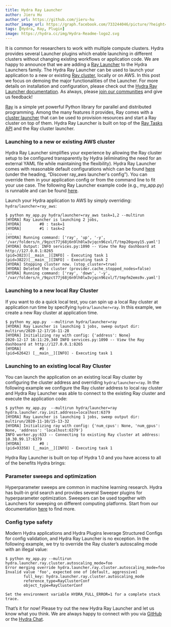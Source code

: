 ```yaml
---
title: Hydra Ray Launcher
author: Jieru Hu
author_url: https://github.com/jieru-hu
author_image_url: https://graph.facebook.com/733244046/picture/?height=200&width=200
tags: [Hydra, Ray, Plugin]
image: https://hydra.cc/img/Hydra-Readme-logo2.svg
---
```


It is common for researchers to work with multiple compute clusters. 
Hydra provides several Launcher plugins which enable launching in different clusters without changing existing workflows or application code.
We are happy to announce that we are adding a [Ray Launcher](https://hydra.cc/docs/plugins/ray_launcher) to the Hydra Launchers family. 
The Hydra Ray Launcher can be used to launch your application to a new or existing [Ray cluster](https://docs.ray.io/en/master/cluster/launcher.html), 
locally or on AWS. In this post we focus on demoing the major functionalities of the Launcher. 
For more details on installation and configuration, please check out the [Hydra Ray Launcher documentation](https://hydra.cc/docs/plugins/ray_launcher/). 
As always, please [join our communities](https://github.com/facebookresearch/hydra#community) and give us feedback!
<!--truncate-->


[Ray](https://github.com/ray-project/ray) is a simple yet powerful Python library for parallel and distributed programming. Among the many features it provides, Ray comes with a 
 [cluster launcher](https://docs.ray.io/en/master/cluster/launcher.html#ref-automatic-cluster) that can be used to provision resources and start a Ray cluster on top of them. 
Hydra Ray Launcher is built on top of the [Ray Tasks API](https://docs.ray.io/en/master/ray-overview/index.html#parallelizing-python-java-functions-with-ray-tasks) and the Ray cluster launcher. 


### Launching to a new or existing AWS cluster
Hydra Ray Launcher simplifies your experience by allowing the Ray cluster setup to be 
configured transparently by Hydra (eliminating the need for an external YAML file while maintaining 
the flexibility). Hydra Ray Launcher comes with reasonable default configurations which can be found 
[here](https://hydra.cc/docs/plugins/ray_launcher/#ray_aws-launcher) (under the heading, “Discover ray_aws launcher's config”). You can override them in your application
 config or from the command line to fit your use case. 
 The following Ray Launcher example code (e.g., my_app.py) is runnable and can be found [here](https://github.com/facebookresearch/hydra/tree/master/plugins/hydra_ray_launcher/examples/simple). 

Launch your Hydra application to AWS by simply overriding: `hydra/launcher=ray_aws`:

```commandline
$ python my_app.py hydra/launcher=ray_aws task=1,2 --multirun
[HYDRA] Ray Launcher is launching 2 jobs, 
[HYDRA]        #0 : task=1
[HYDRA]        #1 : task=2
...
[HYDRA] Running command: ['ray', 'up', '-y', '/var/folders/n_/9qzct77j68j6n9lh0lw3vjqcn96zxl/T/tmp20qvoy15.yaml']
[HYDRA] Output: INFO services.py:1090 -- View the Ray dashboard at http://127.0.0.1:8265
(pid=3823)[__main__][INFO] - Executing task 1
(pid=3822)[__main__][INFO] - Executing task 2
[HYDRA] Stopping cluster now. (stop_cluster=true)
[HYDRA] Deleted the cluster (provider.cache_stopped_nodes=false)
[HYDRA] Running command: ['ray', 'down', '-y', '/var/folders/n_/9qzct77j68j6n9lh0lw3vjqcn96zxl/T/tmpfm2ems9v.yaml']
```

### Launching to a new local Ray Cluster
If you want to do a quick local test, 
you can spin up a local Ray cluster at application run time by specifying `hydra/launcher=ray`. 
In this example, we create a new Ray cluster at application time. 
```commandline
$ python my_app.py  --multirun hydra/launcher=ray 
[HYDRA] Ray Launcher is launching 1 jobs, sweep output dir: multirun/2020-12-17/16-11-28
[HYDRA] Initializing ray with config: {'address': None}
2020-12-17 16:11:29,340 INFO services.py:1090 -- View the Ray dashboard at http://127.0.0.1:8265
[HYDRA]        #0 : 
(pid=62642) [__main__][INFO] - Executing task 1
```
### Launching to an existing local Ray Cluster
You can launch the application on an existing local Ray cluster by configuring the cluster address
 and overriding `hydra/launcher=ray`. In the following example we configure the Ray cluster address
  to local ray cluster and Hydra Ray Launcher was able to connect to the existing Ray cluster and 
  execute the application code:
```commandline
$ python my_app.py  --multirun hydra/launcher=ray hydra.launcher.ray.init.address=localhost:6379
[HYDRA] Ray Launcher is launching 1 jobs, sweep output dir: multirun/2020-11-10/15-13-32
[HYDRA] Initializing ray with config: {'num_cpus': None, 'num_gpus': None, 'address': 'localhost:6379'}
INFO worker.py:633 -- Connecting to existing Ray cluster at address: 10.30.99.17:6379
[HYDRA]        #0 :
(pid=93358) [__main__][INFO] - Executing task 1
```

Hydra Ray Launcher is built on top of Hydra 1.0 and you have access to all of the benefits Hydra brings:

### Parameter sweeps and optimization
Hyperparameter sweeps are common in machine learning research. 
Hydra has built-in grid search and provides several Sweeper plugins for hyperparameter optimization.
 Sweepers can be used together with Launchers for sweeping on different computing platforms. 
 Start from our documentation [here](https://hydra.cc/docs/tutorials/basic/running_your_app/multi-run/) to find more.

### Config type safety
Modern Hydra applications and Hydra Plugins leverage Structured Configs for config validation,
 and Hydra Ray Launcher is no exception. In the following example, we try to override the Ray cluster’s 
 autoscaling mode with an illegal value:

```commandline
$ python my_app.py --multirun hydra.launcher.ray.cluster.autoscaling_mode=foo
Error merging override hydra.launcher.ray.cluster.autoscaling_mode=foo
Invalid value 'foo', expected one of [default, aggressive]
        full_key: hydra.launcher.ray.cluster.autoscaling_mode
        reference_type=RayClusterConf
        object_type=RayClusterConf

Set the environment variable HYDRA_FULL_ERROR=1 for a complete stack trace.
```

That’s it for now! Please try out the new Hydra Ray Launcher and let us know what you think. 
We are always happy to connect with you via [GitHub](https://github.com/facebookresearch/hydra) or the [Hydra Chat](https://hydra-framework.zulipchat.com/).


